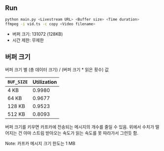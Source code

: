 ## Run
```bash
python main.py <Livestream URL> <Buffer size> <Time duration>
ffmpeg -i vid.ts -c copy <Video filename>
```
- 버퍼 크기: 131072 (128KB)
- 시간 제한: 무제한

## 버퍼 크기

버퍼 크기 별 (총 데이터 크기) / (버퍼 크기 * 읽은 횟수) 값

|`BUF_SIZE`|Utilization|
|-|-|
|4 KB|0.9980|
|64 KB|0.9677|
|128 KB|0.9523|
|512 KB|0.8093|

버퍼 크기를 키우면 카프카에 전송되는 메시지의 개수를 줄일 수 있음. 위에서 수치가 떨어지는 건 아마 스트림 받아오는 속도가 읽는 속도를 못 따라가서 그런듯 함.

Note: 카프카 메시지 크기 한도는 1 MB
